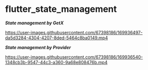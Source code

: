 # flutter_state_management

***State management by GetX***

https://user-images.githubusercontent.com/67398186/169936497-da5d3284-4304-4207-8ded-5464c8ba0149.mp4



***State management by Provider***

https://user-images.githubusercontent.com/67398186/169936540-1348cb3b-9547-44c3-a360-9a68e808476b.mp4

